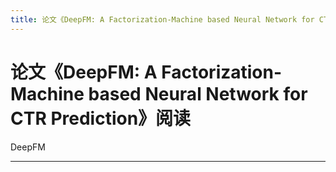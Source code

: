 ```yaml
---
title: 论文《DeepFM: A Factorization-Machine based Neural Network for CTR Prediction》阅读
---
```


# 论文《DeepFM: A Factorization-Machine based Neural Network for CTR Prediction》阅读

<script type="text/javascript" src="/include/head.js"></script>

DeepFM

---

<script type="text/javascript" src="/include/tail.js"></script>
